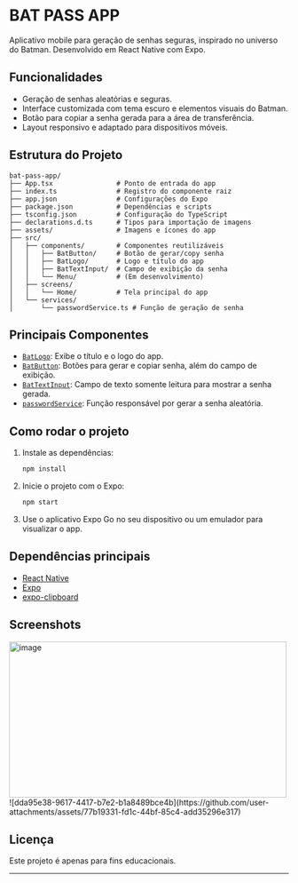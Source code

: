 # BAT PASS APP

Aplicativo mobile para geração de senhas seguras, inspirado no universo do Batman. Desenvolvido em React Native com Expo.

## Funcionalidades

- Geração de senhas aleatórias e seguras.
- Interface customizada com tema escuro e elementos visuais do Batman.
- Botão para copiar a senha gerada para a área de transferência.
- Layout responsivo e adaptado para dispositivos móveis.

## Estrutura do Projeto

```
bat-pass-app/
├── App.tsx                # Ponto de entrada do app
├── index.ts               # Registro do componente raiz
├── app.json               # Configurações do Expo
├── package.json           # Dependências e scripts
├── tsconfig.json          # Configuração do TypeScript
├── declarations.d.ts      # Tipos para importação de imagens
├── assets/                # Imagens e ícones do app
├── src/
│   ├── components/        # Componentes reutilizáveis
│   │   ├── BatButton/     # Botão de gerar/copy senha
│   │   ├── BatLogo/       # Logo e título do app
│   │   ├── BatTextInput/  # Campo de exibição da senha
│   │   └── Menu/          # (Em desenvolvimento)
│   ├── screens/
│   │   └── Home/          # Tela principal do app
│   └── services/
│       └── passwordService.ts # Função de geração de senha
```

## Principais Componentes

- [`BatLogo`](bat-pass-app/src/components/BatLogo/BatLogo.tsx): Exibe o título e o logo do app.
- [`BatButton`](bat-pass-app/src/components/BatButton/BatButton.tsx): Botões para gerar e copiar senha, além do campo de exibição.
- [`BatTextInput`](bat-pass-app/src/components/BatTextInput/BatTextInput.tsx): Campo de texto somente leitura para mostrar a senha gerada.
- [`passwordService`](bat-pass-app/src/services/passwordService.ts): Função responsável por gerar a senha aleatória.

## Como rodar o projeto

1. Instale as dependências:
   ```sh
   npm install
   ```
2. Inicie o projeto com o Expo:
   ```sh
   npm start
   ```
3. Use o aplicativo Expo Go no seu dispositivo ou um emulador para visualizar o app.

## Dependências principais

- [React Native](https://reactnative.dev/)
- [Expo](https://expo.dev/)
- [expo-clipboard](https://docs.expo.dev/versions/latest/sdk/clipboard/)

## Screenshots
<img width="500" height="281" alt="image" src="https://github.com/user-attachments/assets/030e2a3e-8191-4ae6-ac95-92b1c8b350bf" />
![dda95e38-9617-4417-b7e2-b1a8489bce4b](https://github.com/user-attachments/assets/77b19331-fd1c-44bf-85c4-add35296e317)



## Licença

Este projeto é apenas para fins educacionais.

---
